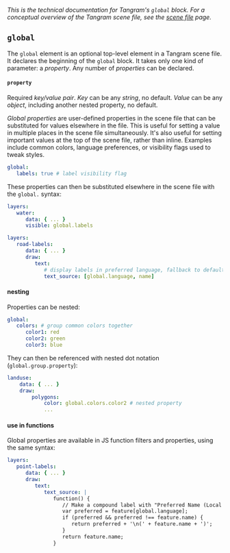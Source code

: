 *This is the technical documentation for Tangram's `global` block. For a conceptual overview of the Tangram scene file, see the [scene file](Scene-file.md) page.*

## `global`
The `global` element is an optional top-level element in a Tangram scene file. It declares the beginning of the `global` block. It takes only one kind of parameter: a _property_. Any number of _properties_ can be declared.

#### `property`
Required _key/value pair_. *Key* can be any _string_, no default. *Value* can be any _object_, including another nested property, no default.

_Global properties_ are user-defined properties in the scene file that can be substituted for values elsewhere in the file. This is useful for setting a value in multiple places in the scene file simultaneously. It's also useful for setting important values at the top of the scene file, rather than inline. Examples include common colors, language preferences, or visibility flags used to tweak styles.

```yaml
global:
   labels: true # label visibility flag
```

These properties can then be substituted elsewhere in the scene file with the `global.` syntax:

```yaml
layers:
   water:
      data: { ... }
      visible: global.labels
```

```yaml
layers:
   road-labels:
      data: { ... }
      draw:
         text:
            # display labels in preferred language, fallback to default name
            text_source: [global.language, name]
```

#### nesting

Properties can be nested:

```yaml
global:
   colors: # group common colors together
      color1: red
      color2: green
      color3: blue
```

They can then be referenced with nested dot notation (`global.group.property`):

```yaml
landuse:
    data: { ... }
    draw:
        polygons:
            color: global.colors.color2 # nested property
            ...
```

#### use in functions

Global properties are available in JS function filters and properties, using the same syntax:

```yaml
layers:
   point-labels:
      data: { ... }
      draw:
         text:
            text_source: |
               function() {
                  // Make a compound label with "Preferred Name (Local Name)"
                  var preferred = feature[global.language];
                  if (preferred && preferred !== feature.name) {
                     return preferred + '\n(' + feature.name + ')';
                  }
                  return feature.name;
               }
```